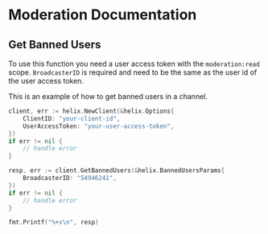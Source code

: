 # Moderation Documentation

## Get Banned Users

To use this function you need a user access token with the `moderation:read` scope.
`BroadcasterID` is required and need to be the same as the user id of the user access token.

This is an example of how to get banned users in a channel.

```go
client, err := helix.NewClient(&helix.Options{
    ClientID: "your-client-id",
    UserAccessToken: "your-user-access-token",
})
if err != nil {
    // handle error
}

resp, err := client.GetBannedUsers(&helix.BannedUsersParams{
    BroadcasterID: "54946241",
})
if err != nil {
    // handle error
}

fmt.Printf("%+v\n", resp)
```
